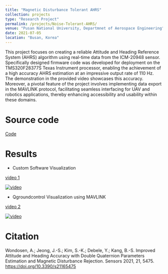 ```yaml
---
title: "Magnetic Disturbance Tolerant AHRS"
collection: projects
type: "Research Project"
permalink: /projects/Noise-Tolerant-AHRS/
venue: "Pusan National University, Departmnet of Aerospace Engineering"
date: 2021-07-05
location: "Busan, Korea"
---
```

This project focuses on creating a reliable Attitude and Heading Reference System (AHRS) algorithm using real-time data from the ICM-20948 sensor. Specifically designed firmware code was developed for deployment on the TMS320F28377S Texas Instrument processor, enabling the achievement of a high accuracy AHRS estimation at an impressive output rate of 110 Hz. The demonstration in the provided video showcases this accuracy. Moreover, a pivotal feature of the project involves implementing data export in the MAVLINK protocol, facilitating seamless interfacing for UAV and robotics applications, thereby enhancing accessibility and usability within these domains.

Source code
=======
[Code](https://github.com/WondesenB/AHRS_Firmware.git)

Results
======
- Custom Software Visualization

[video 1](https://youtu.be/k1rQOr5Ajhw)

[![video](http://wondesenb.github.io/about/thumnails/thumnail-ahrs-sw-view.png)](https://youtu.be/k1rQOr5Ajhw)

 - Qgroundcontrol Visualization using MAVLINK

[video 2](https://youtu.be/KnzcqsosoNA)

[![video](http://wondesenb.github.io/about/thumnails/thumnail-ahrs-qgctrl-view.png)](https://youtu.be/KnzcqsosoNA)

<!-- <iframe width="960" height="540" src="https://youtu.be/D8bIGT2S5dI" frameborder="0" allowfullscreen></iframe> -->

Citation
========
Wondosen, A.; Jeong, J.-S.; Kim, S.-K.; Debele, Y.; Kang, B.-S. Improved Attitude and Heading Accuracy with Double Quaternion Parameters Estimation and Magnetic Disturbance Rejection. Sensors 2021, 21, 5475. https://doi.org/10.3390/s21165475

